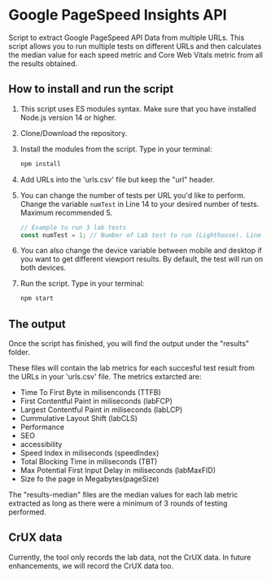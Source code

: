 # Google PageSpeed Insights API 

Script to extract Google PageSpeed API Data from multiple URLs. This script allows you to run multiple tests on different URLs and then calculates the median value for each speed metric and Core Web Vitals metric from all the results obtained.

## How to install and run the script

1. This script uses ES modules syntax. Make sure that you have installed Node.js version 14 or higher. 
   
2. Clone/Download the repository. 

3. Install the modules from the script. Type in your terminal:

   ```bash
   npm install
   ```

4. Add URLs into the 'urls.csv' file but keep the "url" header.
5. You can change the number of tests per URL you'd like to perform. Change the variable `numTest` in Line 14 to your desired number of tests. Maximum recommended 5.
   ```javascript
   // Example tu run 3 lab tests
   const numTest = 1; // Number of Lab test to run (Lighthouse). Line 16
   ```
6. You can also change the device variable between mobile and desktop if you want to get different viewport results. By default, the test will run on both devices.
7. Run the script. Type in your terminal:
   ```bash
   npm start
   ```

## The output

Once the script has finished, you will find the output under the "results" folder. 

These files will contain the lab metrics for each succesful test result from the URLs in your 'urls.csv' file. The metrics extarcted are:

- Time To First Byte in milisenconds (TTFB)
- First Contentful Paint in miliseconds (labFCP)
- Largest Contentful Paint in miliseconds (labLCP)
- Cummulative Layout Shift (labCLS)
- Performance
- SEO
- accessibility
- Speed Index in miliseconds (speedIndex)
- Total Blocking Time in miliseconds (TBT)
- Max Potential First Input Delay in miliseconds (labMaxFID)
- Size fo the page in Megabytes(pageSize)



The "results-median" files are the median values for each lab metric extracted as long as there were a minimum of 3 rounds of testing performed.

## CrUX data

Currently, the tool only records the lab data, not the CrUX data. In future enhancements, we will record the CrUX data too.